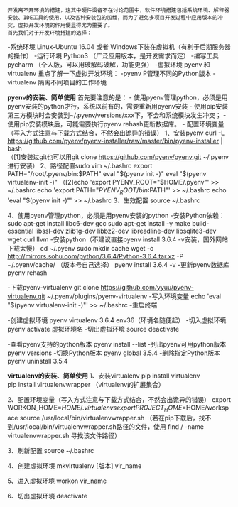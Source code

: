     开发离不开环境的搭建，这其中硬件设备不在讨论范围中，软件环境搭建包括系统环境、解释器安装、IDE工具的使用，以及各种安装包的加载，而为了避免多项目开发过程中应用版本的冲突，虚拟开发环境的作用便显得尤为重要了。
    首先我们对于开发环境搭建的选择：
-系统环境 Linux-Ubuntu 16.04   或者 Windows下装在虚拟机（有利于后期服务器的操作）
-运行环境 Python3   （广泛应用版本，是开发需求而定）
-编写工具 pycharm    （个人版，可以用破解码破解，功能更强）
-虚拟环境 pyenv 和 virtualenv
    重点了解一下虚拟开发环境：
-pyenv P管理不同的Python版本
-virtualenv 隔离不同项目的工作环境

**pyenv的安装、简单使用**
    首先要注意的是：
    - 使用pyenv管理python，必须是用pyenv安装的python才行，系统以前有的，需要重新用pyenv安装
    - 使用pip安装第三方模块时会安装到~/.pyenv/versions/xxx下，不会和系统模块发生冲突；
    - 使用pip安装模块后，可能需要执行pyenv rehash更新数据库。
    - 配置环境变量（写入方式注意与下载方式结合，不然会出诡异的错误）
1、安装pyenv
curl -L https://github.com/pyenv/pyenv-installer/raw/master/bin/pyenv-installer | bash  
（[1]安装过git也可以用git clone https://github.com/pyenv/pyenv.git ~/.pyenv进行安装）
2、路径配置sudo vim ~/.bashrc
export PATH="/root/.pyenv/bin:$PATH"
eval "$(pyenv init -)"
eval "$(pyenv virtualenv-init -)"
（[2]echo 'export PYENV_ROOT="$HOME/.pyenv"' >> ~/.bashrc
echo 'export PATH="$PYENV_ROOT/bin:$PATH"' >> ~/.bashrc
echo 'eval "$(pyenv init -)"' >> ~/.bashrc
3、生效配置
source ~/.bashrc

4、使用pyenv管理python，必须是用pyenv安装的python
-安装Python依赖：
  sudo apt-get install libc6-dev gcc
  sudo apt-get install -y make build-essential libssl-dev zlib1g-dev libbz2-dev libreadline-dev libsqlite3-dev wget curl llvm
-安装python（不建议直接pyenv install 3.6.4 -v安装，国外网站下载太慢）
  cd ~/.pyenv
  sudo mkdir cache
  wget -c http://mirrors.sohu.com/python/3.6.4/Python-3.6.4.tar.xz -P  ~/.pyenv/cache/    （版本号自己选择）
  pyenv install 3.6.4 -v
-更新pyenv数据库
  pyenv rehash

-下载pyenv-virtualenv
git clone https://github.com/yyuu/pyenv-virtualenv.git ~/.pyenv/plugins/pyenv-virtualenv
-写入环境变量
echo 'eval "$(pyenv virtualenv-init -)"' >> ~/.bashrc
-重启终端

-创建虚拟环境
  pyenv virtualenv 3.6.4 env36（环境名随便起）
-切入虚拟环境
  pyenv activate 虚拟环境名
-切出虚拟环境
  source deactivate

-查看pyenv支持的python版本  pyenv install --list
-列出pyenv可用python版本    pyenv versions
-切换Python版本             pyenv global 3.5.4
-删除指定Python版本         pyenv uninstall 3.5.4  

**virtualenv的安装、简单使用**
1、安装virtualenv
pip install virtualenv   
pip install virtualenvwrapper   （virtualenv的扩展集合）

2、配置环境变量（写入方式注意与下载方式结合，不然会出诡异的错误）
export WORKON_HOME=$HOME/.virtualenvs
export PROJECT_HOME=$HOME/workspace
source /usr/local/bin/virtualenvwrapper.sh
（若在pip下载后，找不到/usr/local/bin/virtualenvwrapper.sh路径的文件，使用 find / -name virtualenvwrapper.sh 寻找该文件路径）

3、刷新配置
source ~/.bashrc

4、创建虚拟环境
mkvirtualenv [版本] vir_name

5、进入虚拟环境
workon vir_name

6、切出虚拟环境
deactivate

